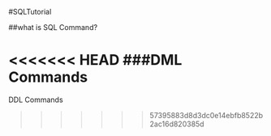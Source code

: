 #SQLTutorial

##what is SQL Command?

<<<<<<< HEAD
###DML Commands
=======

DDL Commands
>>>>>>> 57395883d8d3dc0e14ebfb8522b2ac16d820385d
